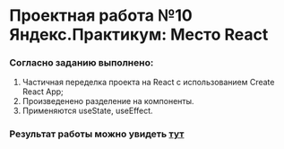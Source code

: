 # Проектная работа №10 Яндекс.Практикум: Место React

### Согласно заданию выполнено:
1. Частичная переделка проекта на React с использованием Create React App;
2. Произведенено разделение на компоненты.
3. Применяются useState, useEffect.


### Результат работы можно увидеть [тут](https://lizabettt.github.io/mesto-react/)